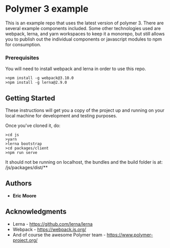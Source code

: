 # Polymer 3 example

This is an example repo that uses the latest version of polymer 3. There are several example components included.
Some other technologies used are webpack, lerna, and yarn workspaces to keep it a monorepo, but still allows you to
publish out the individual components or javascript modules to npm for consumption.

### Prerequisites

You will need to install webpack and lerna in order to use this repo.

```
>npm install -g webpack@3.10.0
>npm install -g lerna@2.9.0
```

## Getting Started

These instructions will get you a copy of the project up and running on your local machine for development and testing purposes.

Once you've cloned it, do:
```
>cd js
>yarn
>lerna bootstrap
>cd packages/client
>npm run serve
```

It should not be running on localhost, the bundles and the build folder is at:
/js/packages/dist/**

## Authors

* **Eric Moore**


## Acknowledgments

* Lerna - https://github.com/lerna/lerna
* Webpack - https://webpack.js.org/
* And of course the awesome Polymer team - https://www.polymer-project.org/
